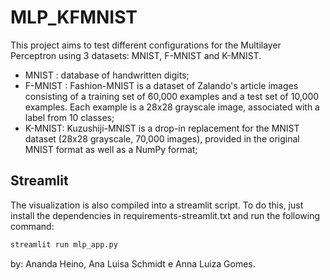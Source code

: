 # MLP_KFMNIST

This project aims to test different configurations for the Multilayer Perceptron using 3 datasets: MNIST, F-MNIST and  K-MNIST. 

* MNIST : database of handwritten digits;
* F-MNIST : Fashion-MNIST is a dataset of Zalando's article images consisting of a training set of 60,000 examples and a test set of 10,000 examples. Each example is a 28x28 grayscale image, associated with a label from 10 classes;
* K-MNIST: Kuzushiji-MNIST is a drop-in replacement for the MNIST dataset (28x28 grayscale, 70,000 images), provided in the original MNIST format as well as a NumPy format;

## **Streamlit**
The visualization is also compiled into a streamlit script. To do this, just install the dependencies in requirements-streamlit.txt and run the following command:

```bash
streamlit run mlp_app.py

```

by: Ananda Heino, Ana Luisa Schmidt e Anna Luiza Gomes.
